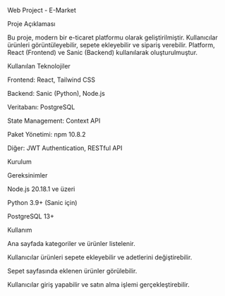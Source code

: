 Web Project - E-Market

Proje Açıklaması

Bu proje, modern bir e-ticaret platformu olarak geliştirilmiştir. Kullanıcılar ürünleri görüntüleyebilir, sepete ekleyebilir ve sipariş verebilir. Platform, React (Frontend) ve Sanic (Backend) kullanılarak oluşturulmuştur.

Kullanılan Teknolojiler

Frontend: React, Tailwind CSS

Backend: Sanic (Python), Node.js

Veritabanı: PostgreSQL

State Management: Context API

Paket Yönetimi: npm 10.8.2

Diğer: JWT Authentication, RESTful API

Kurulum

Gereksinimler

Node.js 20.18.1 ve üzeri

Python 3.9+ (Sanic için)

PostgreSQL 13+


Kullanım

Ana sayfada kategoriler ve ürünler listelenir.

Kullanıcılar ürünleri sepete ekleyebilir ve adetlerini değiştirebilir.

Sepet sayfasında eklenen ürünler görülebilir.

Kullanıcılar giriş yapabilir ve satın alma işlemi gerçekleştirebilir.
